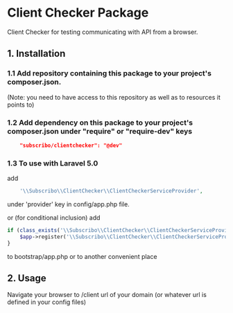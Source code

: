 # Client Checker Package

Client Checker for testing communicating with API from a browser.

## 1. Installation

### 1.1 Add repository containing this package to your project's composer.json.

(Note: you need to have access to this repository as well as to resources it points to)

### 1.2 Add dependency on this package to your project's composer.json under "require" or "require-dev" keys

```json
    "subscribo/clientchecker": "@dev"
```

### 1.3 To use with Laravel 5.0

add

```php
    '\\Subscribo\\ClientChecker\\ClientCheckerServiceProvider',
```

under 'provider' key in config/app.php file.

or (for conditional inclusion) add

```php
if (class_exists('\\Subscribo\\ClientChecker\\ClientCheckerServiceProvider')) {
    $app->register('\\Subscribo\\ClientChecker\\ClientCheckerServiceProvider');
}
```

to bootstrap/app.php or to another convenient place


## 2. Usage

Navigate your browser to /client url of your domain (or whatever url is defined in your config files)
